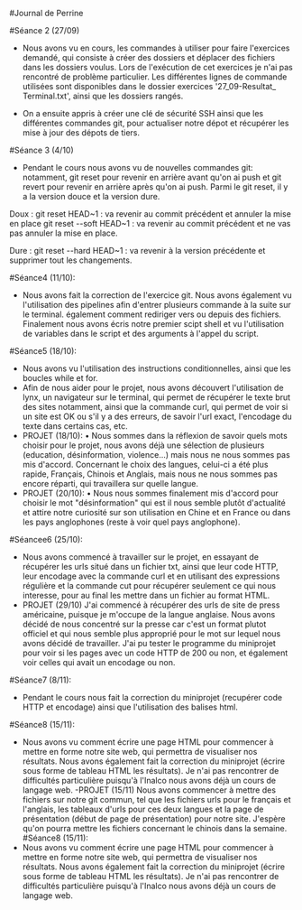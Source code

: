 #Journal de Perrine

#Séance 2 (27/09) 

- Nous avons vu en cours, les commandes à utiliser 
pour faire l'exercices demandé, qui consiste à créer des dossiers et 
déplacer des fichiers dans les dossiers voulus. Lors de l'exécution de cet 
exercices je n'ai pas rencontré de problème particulier. Les différentes 
lignes de commande utilisées sont disponibles dans le dossier exercices '27_09-Resultat_ Terminal.txt', ainsi que les dossiers rangés.
 
- On a ensuite appris à créer une clé de sécurité SSH ainsi que les 
différentes commandes git, pour actualiser notre dépot et récupérer les 
mise à jour des dépots de tiers.

#Séance 3 (4/10)

- Pendant le cours nous avons vu de nouvelles commandes git:
notamment, git reset pour revenir en arrière avant qu'on ai push et 
git revert pour  revenir en arrière après qu'on ai push. Parmi le git reset, il y a 
la version douce et la version dure.

Doux : 
git reset HEAD~1 : va revenir au commit précédent et annuler la mise en place
git reset --soft HEAD~1 : va revenir au commit précédent et ne vas pas annuler 
la mise en place.

Dure :
git reset --hard HEAD~1 : va revenir à la version précédente et supprimer tout 
les changements.


#Séance4 (11/10): 
- Nous avons fait la correction de l'exercice git. Nous avons également vu l'utilisation des pipelines afin d'entrer plusieurs commande à la suite sur le terminal. également comment rediriger vers ou depuis des fichiers. Finalement nous avons écris notre premier scipt shell et vu l'utilisation de variables dans le script et des arguments à l'appel du script.

#Séance5 (18/10): 
- Nous avons vu l'utilisation des instructions conditionnelles, ainsi que les boucles while et for. 
- Afin de nous aider pour le projet, nous avons découvert l'utilisation de lynx, un navigateur sur le terminal, qui permet de récupérer le texte brut des sites 
notamment, ainsi que la commande curl, qui permet de voir si un site est OK ou s'il y a des erreurs, de savoir l'url exact, l'encodage du texte dans certains cas, etc. 
- PROJET (18/10): 
• Nous sommes dans la réflexion de savoir quels mots choisir pour le projet, nous avons déjà une sélection de plusieurs (education, désinformation, violence...) mais nous ne nous sommes pas mis d'accord. Concernant le choix des langues, celui-ci a été plus rapide, Français, Chinois et Anglais, mais nous ne nous sommes pas encore réparti, qui travaillera sur quelle langue. 
- PROJET (20/10): 
• Nous nous sommes finalement mis d'accord pour choisir le mot "désinformation" qui est il nous semble plutôt d'actualité et attire notre curiosité sur son utilisation en Chine et en France ou dans les pays anglophones (reste à voir quel pays anglophone).

#Séancee6 (25/10):
- Nous avons commencé à travailler sur le projet, en essayant de récupérer les urls situé dans un fichier txt, ainsi que leur code HTTP, leur encodage avec la commande curl et en utilisant des expressions régulière et la commande cut pour récupérer seulement ce qui nous interesse, pour au final les mettre dans un fichier au format HTML.
- PROJET (29/10)
J'ai commencé à récupérer des urls de site de press américaine, puisque je m'occupe de la langue anglaise. Nous avons décidé de nous concentré sur la presse car c'est un format plutot officiel et qui nous semble plus approprié pour le mot sur lequel nous avons décidé de travailler. J'ai pu tester le programme du miniprojet pour voir si les pages avec un code HTTP de 200 ou non, et également voir celles qui avait un encodage ou non.

#Séance7 (8/11):
- Pendant le cours nous fait la correction du miniprojet (recupérer code HTTP et encodage) ainsi que l'utilisation des balises html.

#Séance8 (15/11):
- Nous avons vu comment écrire une page HTML pour commencer à mettre en forme notre site web, qui permettra de visualiser nos résultats. Nous avons également fait la correction du miniprojet (écrire sous forme de tableau HTML les résultats). Je n'ai pas rencontrer de difficultés particulière puisqu'à l'Inalco nous avons déjà un cours de langage web.
-PROJET (15/11)
Nous avons commencer à mettre des fichiers sur notre git commun, tel que les fichiers urls pour le français et l'anglais, les tableaux d'urls pour ces deux langues et la page de présentation (début de page de présentation) pour notre site. J'espère qu'on pourra mettre les fichiers concernant le chinois dans la semaine.
#Séance8 (15/11):
- Nous avons vu comment écrire une page HTML pour commencer à mettre en forme notre site web, qui permettra de visualiser nos résultats. Nous avons également fait la correction du miniprojet (écrire sous forme de tableau HTML les résultats). Je n'ai pas rencontrer de difficultés particulière puisqu'à l'Inalco nous avons déjà un cours de langage web.

